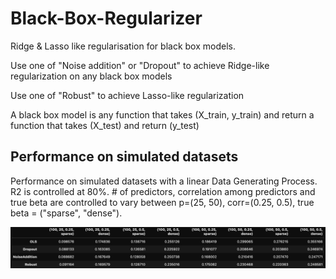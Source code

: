 # Black-Box-Regularizer
Ridge &amp; Lasso like regularisation for black box models.

Use one of "Noise addition" or "Dropout" to achieve Ridge-like regularization on any black box models

Use one of "Robust" to achieve Lasso-like regularization

A black box model is any function that takes (X_train, y_train) and return a function that takes (X_test) and return (y_test)

## Performance on simulated datasets
Performance on simulated datasets with a linear Data Generating Process. R2 is controlled at 80%. # of predictors, correlation among predictors and true beta are controlled to vary between p=(25, 50), corr=(0.25, 0.5), true beta = ("sparse", "dense"). 

![alt text](https://github.com/johncky/Black-Box-Regularizer/blob/main/pic/res.png?raw=true)
